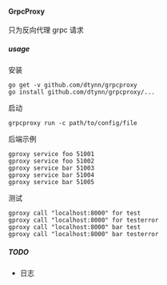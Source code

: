 #### GrpcProxy
只为反向代理 grpc 请求  

##### usage
安装  
```
go get -v github.com/dtynn/grpcproxy
go install github.com/dtynn/grpcproxy/...
```


启动  
```
grpcproxy run -c path/to/config/file
```

后端示例  
```
gproxy service foo 51001
gproxy service foo 51002
gproxy service bar 51003
gproxy service bar 51004
gproxy service bar 51005
```

测试  
```
gproxy call "localhost:8000" for test
gproxy call "localhost:8000" for testerror
gproxy call "localhost:8000" bar test
gproxy call "localhost:8000" bar testerror
```

##### TODO
- 日志


